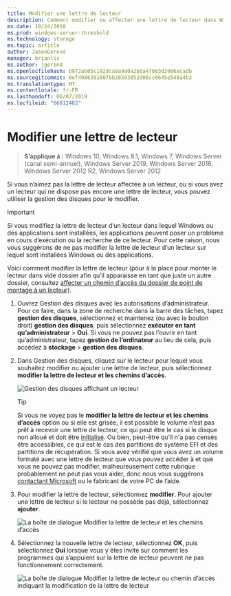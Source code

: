 ```yaml
---
title: Modifier une lettre de lecteur
description: Comment modifier ou affecter une lettre de lecteur dans Windows à l’aide de gestion des disques.
ms.date: 10/24/2018
ms.prod: windows-server-threshold
ms.technology: storage
ms.topic: article
author: JasonGerend
manager: brianlic
ms.author: jgerend
ms.openlocfilehash: b972ab05c192dca9a9a0a2bda4f083d2906acadb
ms.sourcegitcommit: 6ef4986391607bb28593852d06cc6645e548a4b3
ms.translationtype: MT
ms.contentlocale: fr-FR
ms.lasthandoff: 06/07/2019
ms.locfileid: "66812482"
---
```

# <a name="change-a-drive-letter"></a>Modifier une lettre de lecteur

> **S’applique à :** Windows 10, Windows 8.1, Windows 7, Windows Server (canal semi-annuel), Windows Server 2019, Windows Server 2016, Windows Server 2012 R2, Windows Server 2012

Si vous n’aimez pas la lettre de lecteur affectée à un lecteur, ou si vous avez un lecteur qui ne dispose pas encore une lettre de lecteur, vous pouvez utiliser la gestion des disques pour le modifier.

> [!IMPORTANT]
> Si vous modifiez la lettre de lecteur d’un lecteur dans lequel Windows ou des applications sont installées, les applications peuvent poser un problème en cours d’exécution ou la recherche de ce lecteur. Pour cette raison, nous vous suggérons de ne pas modifier la lettre de lecteur d’un lecteur sur lequel sont installées Windows ou des applications.

Voici comment modifier la lettre de lecteur (pour à la place pour monter le lecteur dans vide dossier afin qu’il apparaisse en tant que juste un autre dossier, consultez [affecter un chemin d’accès du dossier de point de montage à un lecteur](assign-a-mount-point-folder-path-to-a-drive.md)).

1. Ouvrez Gestion des disques avec les autorisations d’administrateur. 
    Pour ce faire, dans la zone de recherche dans la barre des tâches, tapez **gestion des disques**, sélectionnez et maintenez (ou avec le bouton droit) **gestion des disques**, puis sélectionnez **exécuter en tant qu’administrateur**  >  **Oui**. Si vous ne pouvez pas l’ouvrir en tant qu’administrateur, tapez **gestion de l’ordinateur** au lieu de cela, puis accédez à **stockage** > **gestion des disques**.
1. Dans Gestion des disques, cliquez sur le lecteur pour lequel vous souhaitez modifier ou ajouter une lettre de lecteur, puis sélectionnez **modifier la lettre de lecteur et les chemins d’accès**.

    ![Gestion des disques affichant un lecteur](media/change-drive-letter.png)
    > [!TIP]
    > Si vous ne voyez pas le **modifier la lettre de lecteur et les chemins d’accès** option ou si elle est grisée, il est possible le volume n’est pas prêt à recevoir une lettre de lecteur, ce qui peut être le cas si le disque non alloué et doit être [initialisé](initialize-new-disks.md). Ou bien, peut-être qu’il n'a pas censés être accessibles, ce qui est le cas des partitions de système EFI et des partitions de récupération. Si vous avez vérifié que vous avez un volume formaté avec une lettre de lecteur que vous pouvez accéder à et que vous ne pouvez pas modifier, malheureusement cette rubrique probablement ne peut pas vous aider, donc nous vous suggérons [contactant Microsoft](https://support.microsoft.com/contactus/) ou le fabricant de votre PC de l’aide.

1. Pour modifier la lettre de lecteur, sélectionnez **modifier**. Pour ajouter une lettre de lecteur si le lecteur ne possède pas déjà, sélectionnez **ajouter**.

    ![La boîte de dialogue Modifier la lettre de lecteur et les chemins d’accès](media/change-drive-letter2.png)
1. Sélectionnez la nouvelle lettre de lecteur, sélectionnez **OK**, puis sélectionnez **Oui** lorsque vous y êtes invité sur comment les programmes qui s’appuient sur la lettre de lecteur peuvent ne pas fonctionnement correctement.

    ![La boîte de dialogue Modifier la lettre de lecteur ou chemin d’accès indiquant la modification de la lettre de lecteur](media/change-drive-letter3.png)